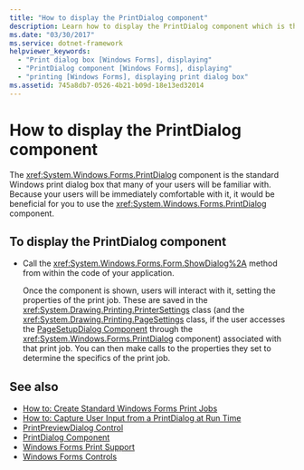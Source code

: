 ```yaml
---
title: "How to display the PrintDialog component"
description: Learn how to display the PrintDialog component which is the standard print dialog box many Windows users recognize.
ms.date: "03/30/2017"
ms.service: dotnet-framework
helpviewer_keywords:
  - "Print dialog box [Windows Forms], displaying"
  - "PrintDialog component [Windows Forms], displaying"
  - "printing [Windows Forms], displaying print dialog box"
ms.assetid: 745a8db7-0526-4b21-b09d-18e13ed32014
---
```

# How to display the PrintDialog component

The <xref:System.Windows.Forms.PrintDialog> component is the standard Windows print dialog box that many of your users will be familiar with. Because your users will be immediately comfortable with it, it would be beneficial for you to use the <xref:System.Windows.Forms.PrintDialog> component.

## To display the PrintDialog component

- Call the <xref:System.Windows.Forms.Form.ShowDialog%2A> method from within the code of your application.

     Once the component is shown, users will interact with it, setting the properties of the print job. These are saved in the  <xref:System.Drawing.Printing.PrinterSettings> class (and the <xref:System.Drawing.Printing.PageSettings> class, if the user accesses the [PageSetupDialog Component](pagesetupdialog-component-windows-forms.md) through the <xref:System.Windows.Forms.PrintDialog> component) associated with that print job. You can then make calls to the properties they set to determine the specifics of the print job.

## See also

- [How to: Create Standard Windows Forms Print Jobs](../printing/overview.md)
- [How to: Capture User Input from a PrintDialog at Run Time](../printing/overview.md)
- [PrintPreviewDialog Control](printpreviewdialog-control-windows-forms.md)
- [PrintDialog Component](../printing/overview.md)
- [Windows Forms Print Support](../printing/overview.md)
- [Windows Forms Controls](overview.md)
